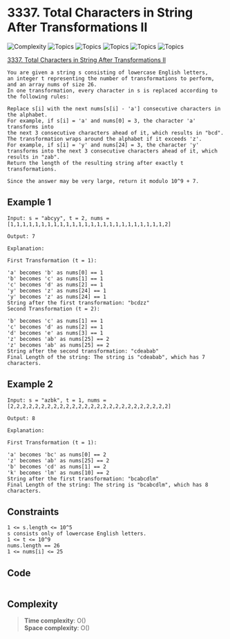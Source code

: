 # 3337. Total Characters in String After Transformations II

![Complexity](https://img.shields.io/badge/hard-red)
![Topics](https://img.shields.io/badge/hash_table-blue)
![Topics](https://img.shields.io/badge/math-blue)
![Topics](https://img.shields.io/badge/string-blue)
![Topics](https://img.shields.io/badge/dynamic_range-blue)
![Topics](https://img.shields.io/badge/counting-blue)

[3337. Total Characters in String After Transformations II](https://leetcode.com/problems/total-characters-in-string-after-transformations-ii/description/?envType=daily-question&envId=2025-05-14)

```
You are given a string s consisting of lowercase English letters, 
an integer t representing the number of transformations to perform, 
and an array nums of size 26. 
In one transformation, every character in s is replaced according to the following rules:

Replace s[i] with the next nums[s[i] - 'a'] consecutive characters in the alphabet. 
For example, if s[i] = 'a' and nums[0] = 3, the character 'a' transforms into 
the next 3 consecutive characters ahead of it, which results in "bcd".
The transformation wraps around the alphabet if it exceeds 'z'. 
For example, if s[i] = 'y' and nums[24] = 3, the character 'y' transforms into the next 3 consecutive characters ahead of it, which results in "zab".
Return the length of the resulting string after exactly t transformations.

Since the answer may be very large, return it modulo 10^9 + 7.
```

## Example 1

```
Input: s = "abcyy", t = 2, nums = [1,1,1,1,1,1,1,1,1,1,1,1,1,1,1,1,1,1,1,1,1,1,1,1,1,2]

Output: 7

Explanation:

First Transformation (t = 1):

'a' becomes 'b' as nums[0] == 1
'b' becomes 'c' as nums[1] == 1
'c' becomes 'd' as nums[2] == 1
'y' becomes 'z' as nums[24] == 1
'y' becomes 'z' as nums[24] == 1
String after the first transformation: "bcdzz"
Second Transformation (t = 2):

'b' becomes 'c' as nums[1] == 1
'c' becomes 'd' as nums[2] == 1
'd' becomes 'e' as nums[3] == 1
'z' becomes 'ab' as nums[25] == 2
'z' becomes 'ab' as nums[25] == 2
String after the second transformation: "cdeabab"
Final Length of the string: The string is "cdeabab", which has 7 characters.
```

## Example 2

```
Input: s = "azbk", t = 1, nums = [2,2,2,2,2,2,2,2,2,2,2,2,2,2,2,2,2,2,2,2,2,2,2,2,2,2]

Output: 8

Explanation:

First Transformation (t = 1):

'a' becomes 'bc' as nums[0] == 2
'z' becomes 'ab' as nums[25] == 2
'b' becomes 'cd' as nums[1] == 2
'k' becomes 'lm' as nums[10] == 2
String after the first transformation: "bcabcdlm"
Final Length of the string: The string is "bcabcdlm", which has 8 characters.
```

## Constraints

```
1 <= s.length <= 10^5
s consists only of lowercase English letters.
1 <= t <= 10^9
nums.length == 26
1 <= nums[i] <= 25
```

## Code

```csharp

```

## Complexity

> **Time complexity**: O()  
> **Space complexity**: O()